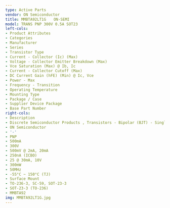 ```yaml
---
type: Active Parts
vendor: ON Semiconductor
title: MMBTA92LT1G　　ON-SEMI
model: TRANS PNP 300V 0.5A SOT23
left-cols:
- Product Attributes
- Categories
- Manufacturer
- Series
- Transistor Type
- Current - Collector (Ic) (Max)
- Voltage - Collector Emitter Breakdown (Max)
- Vce Saturation (Max) @ Ib, Ic
- Current - Collector Cutoff (Max)
- DC Current Gain (hFE) (Min) @ Ic, Vce
- Power - Max
- Frequency - Transition
- Operating Temperature
- Mounting Type
- Package / Case
- Supplier Device Package
- Base Part Number
right-cols:
- Description
- Discrete Semiconductor Products , Transistors - Bipolar (BJT) - Single
- ON Semiconductor
- '-'
- PNP
- 500mA
- 300V
- 500mV @ 2mA, 20mA
- 250nA (ICBO)
- 25 @ 30mA, 10V
- 300mW
- 50MHz
- -55°C ~ 150°C (TJ)
- Surface Mount
- TO-236-3, SC-59, SOT-23-3
- SOT-23-3 (TO-236)
- MMBTA92
img: MMBTA92LT1G.jpg
---
```

